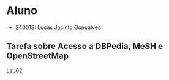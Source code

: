 # Aluno
* 240013: Lucas Jacinto Gonçalves

## Tarefa sobre Acesso a DBPedia, MeSH e OpenStreetMap

[Lab02](notebook/lab2-logic-model-dbpedia.ipynb)
